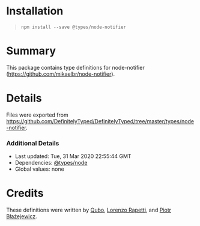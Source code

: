 # Installation
> `npm install --save @types/node-notifier`

# Summary
This package contains type definitions for node-notifier (https://github.com/mikaelbr/node-notifier).

# Details
Files were exported from https://github.com/DefinitelyTyped/DefinitelyTyped/tree/master/types/node-notifier.

### Additional Details
 * Last updated: Tue, 31 Mar 2020 22:55:44 GMT
 * Dependencies: [@types/node](https://npmjs.com/package/@types/node)
 * Global values: none

# Credits
These definitions were written by [Qubo](https://github.com/tkQubo), [Lorenzo Rapetti](https://github.com/loryman), and [Piotr Błażejewicz](https://github.com/peterblazejewicz).
